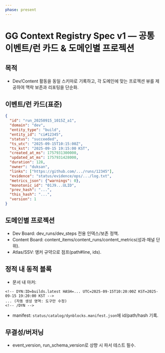 ```yaml
---
phase: present
---
```


# GG Context Registry Spec v1 — 공통 이벤트/런 카드 & 도메인별 프로젝션

## 목적
- Dev/Content 활동을 동일 스키마로 기록하고, 각 도메인에 맞는 프로젝션 뷰를 제공하여 맥락 보존과 리포팅을 단순화.

## 이벤트/런 카드(표준)
```json
{
  "id": "run_20250915_1015Z_a1",
  "domain": "dev",
  "entity_type": "build",
  "entity_id": "ci#12345",
  "status": "succeeded",
  "ts_utc": "2025-09-15T10:15:00Z",
  "ts_kst": "2025-09-15 19:15:00 KST",
  "created_at_ms": 1757931300000,
  "updated_at_ms": 1757931428000,
  "duration": 128,
  "owner": "duksan",
  "links": ["https://github.com/.../runs/12345"],
  "evidence": "status/evidence/ops/.../log.txt",
  "metrics_json": {"warnings": 0},
  "monotonic_id": "01J9...ULID",
  "prev_hash": "...",
  "this_hash": "...",
  "version": 1
}
```

## 도메인별 프로젝션
- Dev Board: dev_runs/dev_steps 전용 인덱스/보존 정책.
- Content Board: content_items/content_runs/content_metrics(성과·채널 단위).
- Atlas/SSV: 앵커 규약으로 점프(path#line, ids).

## 정적 내 동적 블록
- 문서 내 마커:
```
<!-- DYN:ID=builds.latest HASH=... UTC=2025-09-15T10:20:00Z KST=2025-09-15 19:20:00 KST -->
... (자동 생성 영역: 도구만 수정)
<!-- /DYN -->
```
- manifest: `status/catalog/dynblocks.manifest.json`에 id/path/hash 기록.

## 무결성/버저닝
- event_version, run_schema_version로 상향 시 파서 테스트 필수.
